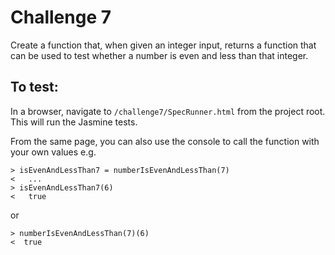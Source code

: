 # Challenge 7

Create a function that, when given an integer input, returns a function that can be used to test whether a number is even and less than that integer.

## To test:

In a browser, navigate to `/challenge7/SpecRunner.html` from the project root. This will run the Jasmine tests.

From the same page, you can also use the console to call the function with your own values e.g.

```
> isEvenAndLessThan7 = numberIsEvenAndLessThan(7)
<   ...
> isEvenAndLessThan7(6)
<   true
```

or

```
> numberIsEvenAndLessThan(7)(6)
<  true
```
